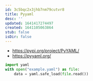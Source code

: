 ```yaml
---
id: 3c5bqc2x3jhb7nm79cutvr8
title: Pyyaml
desc: ''
updated: 1641417274497
created: 1641105063864
stub: false
isDir: false
---
```



- <https://pypi.org/project/PyYAML/>
- <https://pyyaml.org/>

```python
import yaml
with open("example.yaml") as file:
	data = yaml.safe_load(file.read())
```
